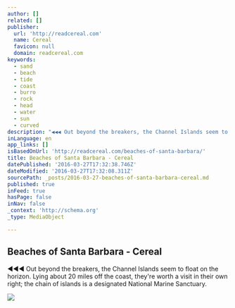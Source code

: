 ```yaml
---
author: []
related: []
publisher:
  url: 'http://readcereal.com'
  name: Cereal
  favicon: null
  domain: readcereal.com
keywords:
  - sand
  - beach
  - tide
  - coast
  - burro
  - rock
  - head
  - water
  - sun
  - curved
description: "◀◀◀ Out beyond the breakers, the Channel Islands seem to float on the horizon. Lying about 20 miles off the coast, they're worth a visit in their own right; the chain of islands is a designated National Marine Sanctuary."
inLanguage: en
app_links: []
isBasedOnUrl: 'http://readcereal.com/beaches-of-santa-barbara/'
title: Beaches of Santa Barbara - Cereal
datePublished: '2016-03-27T17:32:38.746Z'
dateModified: '2016-03-27T17:32:08.311Z'
sourcePath: _posts/2016-03-27-beaches-of-santa-barbara-cereal.md
published: true
inFeed: true
hasPage: false
inNav: false
_context: 'http://schema.org'
_type: MediaObject

---
```

<article style=""><h1>Beaches of Santa Barbara - Cereal</h1><p>◀◀◀ Out beyond the breakers, the Channel Islands seem to float on the horizon. Lying about 20 miles off the coast, they're worth a visit in their own right; the chain of islands is a designated National Marine Sanctuary.</p><img src="http://readcereal.com/wp-content/uploads/2013/05/banner8.jpg" /></article>